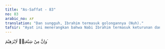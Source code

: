 ```yaml
---
title: "As-Saffat - 83"
no: 83
arabic_no: ٨٣
translation: "Dan sungguh, Ibrahim termasuk golongannya (Nuh)."
tafsir: "Ayat ini menerangkan bahwa Nabi Ibrahim termasuk keturunan dan penerus risalah Nabi Nuh. Beliau mengikuti jejak Nabi Nuh dalam memegang ajaran tauhid, meyakini akan adanya hari Kiamat, memperjuangkan penyebaran agama tauhid dan kepercayaan akan hari Kiamat, melaksanakan amar ma'ruf nahi munkar serta tabah dan sabar dalam menghadapi permusuhan kaum kafir."
---
```


وَاِنَّ مِنْ شِيْعَتِهٖ لَاِبْرٰهِيْمَ ۘ 
